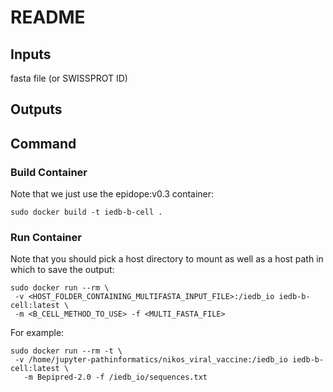 # README

## Inputs

fasta file (or SWISSPROT ID)

## Outputs



## Command

### Build Container

Note that we just use the epidope:v0.3 container:

`sudo docker build -t iedb-b-cell .`

### Run Container

Note that you should pick a host directory to mount as well as a host path in which to save the output:

```
sudo docker run --rm \
 -v <HOST_FOLDER_CONTAINING_MULTIFASTA_INPUT_FILE>:/iedb_io iedb-b-cell:latest \
 -m <B_CELL_METHOD_TO_USE> -f <MULTI_FASTA_FILE>
```

For example:

```
sudo docker run --rm -t \
 -v /home/jupyter-pathinformatics/nikos_viral_vaccine:/iedb_io iedb-b-cell:latest \
   -m Bepipred-2.0 -f /iedb_io/sequences.txt
```
